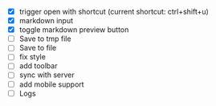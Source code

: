 - [x] trigger open with shortcut (current shortcut: ctrl+shift+u)
- [x] markdown input
- [x] toggle markdown preview button
- [ ] Save to tmp file 
- [ ] Save to file
- [ ] fix style
- [ ] add toolbar
- [ ] sync with server
- [ ] add mobile support
- [ ] Logs